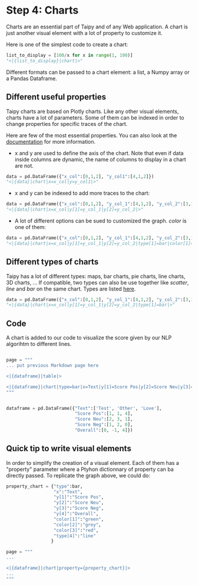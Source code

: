 
# Step 4: Charts
 
Charts are an essential part of Taipy and of any Web application. A chart is just another visual element with a lot of property to customize it.

Here is one of the simplest code to create a chart:

```python
list_to_display = [100/x for x in range(1, 100)]
"<|{list_to_display}|chart|>"
```

Different formats can be passed to a chart element: a list, a Numpy array or a Pandas Dataframe.

## Different useful properties

Taipy charts are based on Plotly charts. Like any other visual elements, charts have a lot of parameters. Some of them can be indexed in order to change properties for specific traces of the chart. 

Here are few of the most essential properties. You can also look at the [documentation]() for more information.
 - x and y are used to define the axis of the chart. Note that even if data inside columns are dynamic, the name of columns to display in a chart are not.

```python
data = pd.DataFrame({"x_col":[0,1,2], "y_col1":[4,1,2]})
"<|{data}|chart|x=x_col|y=y_col1|>"
```

 - x and y can be indexed to add more traces to the chart:

```python
data = pd.DataFrame({"x_col":[0,1,2], "y_col_1":[4,1,2], "y_col_2":[3,1,2]})
"<|{data}|chart|x=x_col|y[1]=y_col_1|y[2]=y_col_2|>"
```

 - A lot of different options can be sued to customized the graph. _color_ is one of them:

```python
data = pd.DataFrame({"x_col":[0,1,2], "y_col_1":[4,1,2], "y_col_2":[3,1,2]})
"<|{data}|chart|x=x_col|y[1]=y_col_1|y[2]=y_col_2|type[1]=bar|color[1]=green|>"
```

## Different types of charts

Taipy has a lot of different types: maps, bar charts, pie charts, line charts, 3D charts, ...  If compatible, two types can also be use together like _scatter_, _line_ and _bar_ on the same chart. Types are listed [here]().

```python
data = pd.DataFrame({"x_col":[0,1,2], "y_col_1":[4,1,2], "y_col_2":[3,1,2]})
"<|{data}|chart|x=x_col|y[1]=y_col_1|y[2]=y_col_2|type[1]=bar|>"
```

## Code

A chart is added to our code to visualize the score given by our NLP algorihtm to different lines.

```python

page = """
... put previous Markdown page here

<|{dataframe}|table|>

<|{dataframe}|chart|type=bar|x=Text|y[1]=Score Pos|y[2]=Score Neu|y[3]=Score Neg|y[4]=Overall|color[1]=green|color[2]=grey|color[3]=red|type[4]=line|>
"""


dataframe = pd.DataFrame({"Text":['Test', 'Other', 'Love'],
                          "Score Pos":[1, 1, 4],
                          "Score Neu":[2, 3, 1],
                          "Score Neg":[1, 2, 0],
                          "Overall":[0, -1, 4]})

```

## Quick tip to write visual elements

In order to simplify the creation of a visual element. Each of them has a "property" parameter where a Ptyhon dictionnary of property can ba directly passed. To replicate the graph above, we could do:

```python
property_chart = {"type":bar,
                  "x":"Text",
                  "y[1]":"Score Pos",
                  "y[2]":"Score Neu",
                  "y[3]":"Score Neg",
                  "y[4]":"Overall",
                  "color[1]":"green",
                  "color[2]":"grey",
                  "color[3]":"red",
                  "type[4]":"line"
                 }

page = """
...

<|{dataframe}|chart|property={property_chart}|>
...
"""

```
